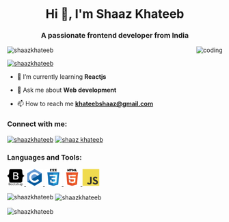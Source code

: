 <h1 align="center">Hi 👋, I'm Shaaz Khateeb</h1>
<h3 align="center">A passionate frontend developer from India</h3>
<img align="right" alt="coding"cwidth="400" src="https://i.pinimg.com/originals/81/17/8b/81178b47a8598f0c81c4799f2cdd4057.gif">

<p align="left"> <img src="https://komarev.com/ghpvc/?username=shaazkhateeb&label=Profile%20views&color=0e75b6&style=flat" alt="shaazkhateeb" /> </p>

<p align="left"> <a href="https://twitter.com/shaazkhateeb" target="blank"><img src="https://img.shields.io/twitter/follow/shaazkhateeb?logo=twitter&style=for-the-badge" alt="shaazkhateeb" /></a> </p>

- 🌱 I’m currently learning **Reactjs**

- 💬 Ask me about **Web development**

- 📫 How to reach me **khateebshaaz@gmail.com**

<h3 align="left">Connect with me:</h3>
<p align="left">
<a href="https://twitter.com/shaazkhateeb" target="blank"><img align="center" src="https://raw.githubusercontent.com/rahuldkjain/github-profile-readme-generator/master/src/images/icons/Social/twitter.svg" alt="shaazkhateeb" height="30" width="40" /></a>
<a href="https://linkedin.com/in/shaaz khateeb" target="blank"><img align="center" src="https://raw.githubusercontent.com/rahuldkjain/github-profile-readme-generator/master/src/images/icons/Social/linked-in-alt.svg" alt="shaaz khateeb" height="30" width="40" /></a>
</p>

<h3 align="left">Languages and Tools:</h3>
<p align="left"> <a href="https://getbootstrap.com" target="_blank" rel="noreferrer"> <img src="https://raw.githubusercontent.com/devicons/devicon/master/icons/bootstrap/bootstrap-plain-wordmark.svg" alt="bootstrap" width="40" height="40"/> </a> <a href="https://www.cprogramming.com/" target="_blank" rel="noreferrer"> <img src="https://raw.githubusercontent.com/devicons/devicon/master/icons/c/c-original.svg" alt="c" width="40" height="40"/> </a> <a href="https://www.w3schools.com/css/" target="_blank" rel="noreferrer"> <img src="https://raw.githubusercontent.com/devicons/devicon/master/icons/css3/css3-original-wordmark.svg" alt="css3" width="40" height="40"/> </a> <a href="https://www.w3.org/html/" target="_blank" rel="noreferrer"> <img src="https://raw.githubusercontent.com/devicons/devicon/master/icons/html5/html5-original-wordmark.svg" alt="html5" width="40" height="40"/> </a> <a href="https://developer.mozilla.org/en-US/docs/Web/JavaScript" target="_blank" rel="noreferrer"> <img src="https://raw.githubusercontent.com/devicons/devicon/master/icons/javascript/javascript-original.svg" alt="javascript" width="40" height="40"/> </a> </p>

<p><img align="left" src="https://github-readme-stats.vercel.app/api/top-langs?username=shaazkhateeb&show_icons=true&locale=en&layout=compact" alt="shaazkhateeb" /></p>

<p>&nbsp;<img align="center" src="https://github-readme-stats.vercel.app/api?username=shaazkhateeb&show_icons=true&locale=en" alt="shaazkhateeb" /></p>

<p><img align="center" src="https://github-readme-streak-stats.herokuapp.com/?user=shaazkhateeb&" alt="shaazkhateeb" /></p>
